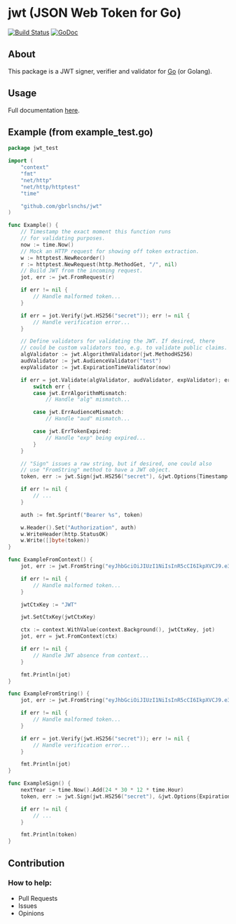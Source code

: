 # jwt (JSON Web Token for Go)
[![Build Status](https://travis-ci.org/gbrlsnchs/jwt.svg?branch=master)](https://travis-ci.org/gbrlsnchs/jwt)
[![GoDoc](https://img.shields.io/badge/godoc-reference-blue.svg)](https://godoc.org/github.com/gbrlsnchs/jwt)

## About
This package is a JWT signer, verifier and validator for [Go] (or Golang).

## Usage
Full documentation [here].

## Example (from example_test.go)
```go
package jwt_test

import (
	"context"
	"fmt"
	"net/http"
	"net/http/httptest"
	"time"

	"github.com/gbrlsnchs/jwt"
)

func Example() {
	// Timestamp the exact moment this function runs
	// for validating purposes.
	now := time.Now()
	// Mock an HTTP request for showing off token extraction.
	w := httptest.NewRecorder()
	r := httptest.NewRequest(http.MethodGet, "/", nil)
	// Build JWT from the incoming request.
	jot, err := jwt.FromRequest(r)

	if err != nil {
		// Handle malformed token...
	}

	if err = jot.Verify(jwt.HS256("secret")); err != nil {
		// Handle verification error...
	}

	// Define validators for validating the JWT. If desired, there
	// could be custom validators too, e.g. to validate public claims.
	algValidator := jwt.AlgorithmValidator(jwt.MethodHS256)
	audValidator := jwt.AudienceValidator("test")
	expValidator := jwt.ExpirationTimeValidator(now)

	if err = jot.Validate(algValidator, audValidator, expValidator); err != nil {
		switch err {
		case jwt.ErrAlgorithmMismatch:
			// Handle "alg" mismatch...

		case jwt.ErrAudienceMismatch:
			// Handle "aud" mismatch...

		case jwt.ErrTokenExpired:
			// Handle "exp" being expired...
		}
	}

	// "Sign" issues a raw string, but if desired, one could also
	// use "FromString" method to have a JWT object.
	token, err := jwt.Sign(jwt.HS256("secret"), &jwt.Options{Timestamp: true})

	if err != nil {
		// ...
	}

	auth := fmt.Sprintf("Bearer %s", token)

	w.Header().Set("Authorization", auth)
	w.WriteHeader(http.StatusOK)
	w.Write([]byte(token))
}

func ExampleFromContext() {
	jot, err := jwt.FromString("eyJhbGciOiJIUzI1NiIsInR5cCI6IkpXVCJ9.e30.t-IDcSemACt8x4iTMCda8Yhe3iZaWbvV5XKSTbuAn0M")

	if err != nil {
		// Handle malformed token...
	}

	jwtCtxKey := "JWT"

	jwt.SetCtxKey(jwtCtxKey)

	ctx := context.WithValue(context.Background(), jwtCtxKey, jot)
	jot, err = jwt.FromContext(ctx)

	if err != nil {
		// Handle JWT absence from context...
	}

	fmt.Println(jot)
}

func ExampleFromString() {
	jot, err := jwt.FromString("eyJhbGciOiJIUzI1NiIsInR5cCI6IkpXVCJ9.e30.t-IDcSemACt8x4iTMCda8Yhe3iZaWbvV5XKSTbuAn0M")

	if err != nil {
		// Handle malformed token...
	}

	if err = jot.Verify(jwt.HS256("secret")); err != nil {
		// Handle verification error...
	}

	fmt.Println(jot)
}

func ExampleSign() {
	nextYear := time.Now().Add(24 * 30 * 12 * time.Hour)
	token, err := jwt.Sign(jwt.HS256("secret"), &jwt.Options{ExpirationTime: nextYear})

	if err != nil {
		// ...
	}

	fmt.Println(token)
}
```

## Contribution
### How to help:
- Pull Requests
- Issues
- Opinions

[Go]: https://golang.org
[here]: https://godoc.org/github.com/gbrlsnchs/jwt
